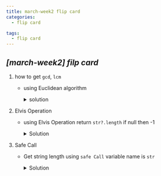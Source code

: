 ```yaml
---
title: march-week2 flip card
categories:
  - flip card

tags:
  - flip card
---
```


## ***[march-week2] filp card***

1. how to get `gcd`, `lcm`

   - using Euclidean algorithm
      <details>
        <summary>solution</summary>

        ``` C++
        class Solution {
          public : 
            int gcd(int a, int b) {
              int t = 0;
              while(b != 0) {
                t = b;
                b = a%b;
                a = t;
              }

              return a
            }

            int lcm(int a, int b) {
              return (a * b) / gcd(a, b);
            }
        }
        ``` 

      </details>

2.  Elvis Operation
    - using Elvis Operation return `str?.length`  if null then -1
      <details>
        <summary>Solution</summary>
        
        ```kotlin
        val lenOfString = str?.length ?: -1
        ```

      </details>

3. Safe Call
   - Get string length using `safe Call` variable name is `str`
      <details>
        <summary>Solution</summary>
        
        ```kotlin
        str?.length
        ```
        
      </details>
      
      

